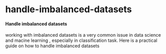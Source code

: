 # handle-imbalanced-datasets
#### Handle imbalanced datasets
working with imbalanced datasets is a very common issue in data science and macine learning , especially in classification task.
Here is a practical guide on how to handle imbalanced datasets 
